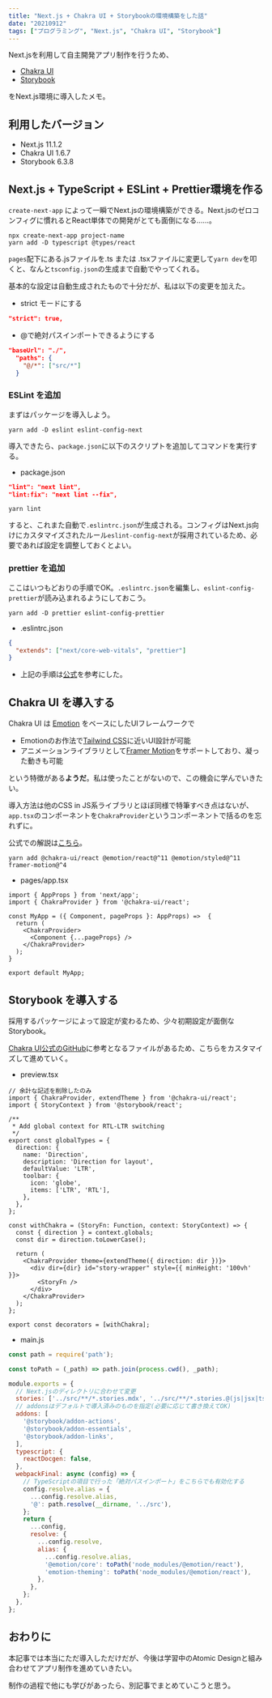 ```yaml
---
title: "Next.js + Chakra UI + Storybookの環境構築をした話"
date: "20210912"
tags: ["プログラミング", "Next.js", "Chakra UI", "Storybook"]
---
```


Next.jsを利用して自主開発アプリ制作を行うため、

- [Chakra UI](https://chakra-ui.com/)
- [Storybook](https://storybook.js.org/)

をNext.js環境に導入したメモ。

## 利用したバージョン

- Next.js 11.1.2
- Chakra UI 1.6.7
- Storybook 6.3.8

## Next.js + TypeScript + ESLint + Prettier環境を作る

`create-next-app` によって一瞬でNext.jsの環境構築ができる。Next.jsのゼロコンフィグに慣れるとReact単体での開発がとても面倒になる……。

```
npx create-next-app project-name
yarn add -D typescript @types/react
```

`pages`配下にある.jsファイルを.ts または .tsxファイルに変更して`yarn dev`を叩くと、なんと`tsconfig.json`の生成まで自動でやってくれる。

基本的な設定は自動生成されたもので十分だが、私は以下の変更を加えた。

- strict モードにする

```json
"strict": true,
```

- @で絶対パスインポートできるようにする

```json
"baseUrl": "./",
  "paths": {
    "@/*": ["src/*"]
  }
```

### ESLint を追加

まずはパッケージを導入しよう。

```
yarn add -D eslint eslint-config-next
```

導入できたら、`package.json`に以下のスクリプトを追加してコマンドを実行する。

- package.json

```json
"lint": "next lint",
"lint:fix": "next lint --fix",
```

```
yarn lint
```

すると、これまた自動で`.eslintrc.json`が生成される。コンフィグはNext.js向けにカスタマイズされたルール`eslint-config-next`が採用されているため、必要であれば設定を調整しておくとよい。

### prettier を追加

ここはいつもどおりの手順でOK。`.eslintrc.json`を編集し、`eslint-config-prettier`が読み込まれるようにしておこう。

```
yarn add -D prettier eslint-config-prettier
```

- .eslintrc.json

```json
{
  "extends": ["next/core-web-vitals", "prettier"]
}
```

- 上記の手順は[公式](https://nextjs.org/docs/basic-features/eslint)を参考にした。

## Chakra UI を導入する

Chakra UI は [Emotion](https://emotion.sh/docs/introduction) をベースにしたUIフレームワークで

- Emotionのお作法で[Tailwind CSS](https://tailwindcss.com/)に近いUI設計が可能
- アニメーションライブラリとして[Framer Motion](https://www.framer.com/motion/)をサポートしており、凝った動きも可能

という特徴がある**ようだ**。私は使ったことがないので、この機会に学んでいきたい。

導入方法は他のCSS in JS系ライブラリとほぼ同様で特筆すべき点はないが、`app.tsx`のコンポーネントを`ChakraProvider`というコンポーネントで括るのを忘れずに。

公式での解説は[こちら](https://chakra-ui.com/guides/with-nextjs)。

```
yarn add @chakra-ui/react @emotion/react@^11 @emotion/styled@^11 framer-motion@^4
```

- pages/app.tsx

```tsx
import { AppProps } from 'next/app';
import { ChakraProvider } from '@chakra-ui/react';

const MyApp = ({ Component, pageProps }: AppProps) =>  {
  return (
    <ChakraProvider>
      <Component {...pageProps} />
    </ChakraProvider>
  );
}

export default MyApp;
```

## Storybook を導入する

採用するパッケージによって設定が変わるため、少々初期設定が面倒なStorybook。

[Chakra UI公式のGitHub](https://github.com/chakra-ui/chakra-ui/tree/main/.storybook)に参考となるファイルがあるため、こちらをカスタマイズして進めていく。

- preview.tsx

```tsx
// 余計な記述を削除したのみ
import { ChakraProvider, extendTheme } from '@chakra-ui/react';
import { StoryContext } from '@storybook/react';

/**
 * Add global context for RTL-LTR switching
 */
export const globalTypes = {
  direction: {
    name: 'Direction',
    description: 'Direction for layout',
    defaultValue: 'LTR',
    toolbar: {
      icon: 'globe',
      items: ['LTR', 'RTL'],
    },
  },
};

const withChakra = (StoryFn: Function, context: StoryContext) => {
  const { direction } = context.globals;
  const dir = direction.toLowerCase();

  return (
    <ChakraProvider theme={extendTheme({ direction: dir })}>
      <div dir={dir} id="story-wrapper" style={{ minHeight: '100vh' }}>
        <StoryFn />
      </div>
    </ChakraProvider>
  );
};

export const decorators = [withChakra];
```

- main.js

```js
const path = require('path');

const toPath = (_path) => path.join(process.cwd(), _path);

module.exports = {
  // Next.jsのディレクトリに合わせて変更
  stories: ['../src/**/*.stories.mdx', '../src/**/*.stories.@(js|jsx|ts|tsx)'],
  // addonsはデフォルトで導入済みのものを指定(必要に応じて書き換えてOK)
  addons: [
    '@storybook/addon-actions',
    '@storybook/addon-essentials',
    '@storybook/addon-links',
  ],
  typescript: {
    reactDocgen: false,
  },
  webpackFinal: async (config) => {
    // TypeScriptの項目で行った「絶対パスインポート」をこちらでも有効化する
    config.resolve.alias = {
      ...config.resolve.alias,
      '@': path.resolve(__dirname, '../src'),
    };
    return {
      ...config,
      resolve: {
        ...config.resolve,
        alias: {
          ...config.resolve.alias,
          '@emotion/core': toPath('node_modules/@emotion/react'),
          'emotion-theming': toPath('node_modules/@emotion/react'),
        },
      },
    };
  },
};
```

## おわりに

本記事では本当にただ導入しただけだが、今後は学習中のAtomic Designと組み合わせてアプリ制作を進めていきたい。

制作の過程で他にも学びがあったら、別記事でまとめていこうと思う。
